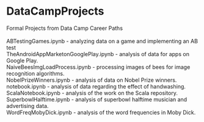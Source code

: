 # DataCampProjects
Formal Projects from Data Camp Career Paths<br>
<br>
ABTestingGames.ipynb - analyzing data on a game and implementing an AB test <br>
TheAndroidAppMarketonGooglePlay.ipynb - analysis of data for apps on Google Play. <br>
NaiveBeesImgLoadProcess.ipynb - processing images of bees for image recognition algorithms. <br>
NobelPrizeWinners.ipynb - analysis of data on Nobel Prize winners. <br>
notebook.ipynb - analysis of data regarding the effect of handwashing. <br>
ScalaNotebook.ipynb - analysis of the work on the Scala repository.  <br>
SuperbowlHalftime.ipynb - analysis of superbowl halftime musician and advertising data. <br>
WordFreqMobyDick.ipynb - analysis of the word frequencies in Moby Dick. <br>

